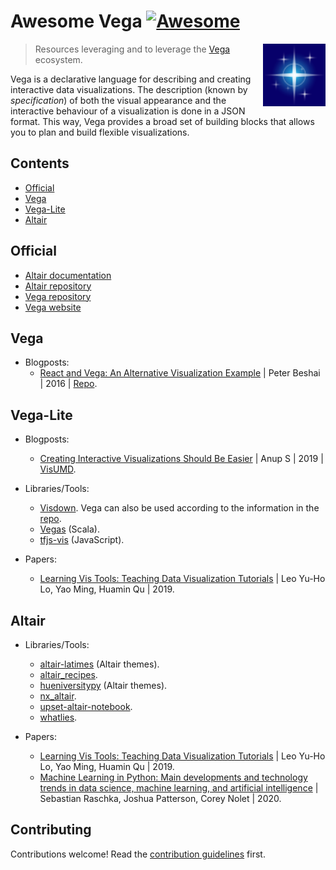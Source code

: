 # Awesome Vega [![Awesome](https://awesome.re/badge.svg)](https://awesome.re)

[<img src="vega-project-logo.svg" align="right" width="100">](https://vega.github.io/)

> Resources leveraging and to leverage the [Vega](https://vega.github.io/) ecosystem.

Vega is a declarative language for describing and creating interactive data visualizations. The description (known by _specification_) of both the visual appearance and the interactive behaviour of a visualization is done in a JSON format. This way, Vega provides a broad set of building blocks that allows you to plan and build flexible visualizations.

## Contents

- [Official](#official)
- [Vega](#vega)
- [Vega-Lite](#vega-lite)
- [Altair](#altair)

## Official

- [Altair documentation](https://altair-viz.github.io/)
- [Altair repository](https://github.com/altair-viz/altair)
- [Vega repository](https://github.com/vega/vega)
- [Vega website](https://vega.github.io/)

## Vega

- Blogposts:
  - [React and Vega: An Alternative Visualization Example](https://medium.com/@pbesh/react-and-vega-an-alternative-visualization-example-cd76e07dc1cd) | Peter Beshai | 2016 | [Repo](https://github.com/pbeshai/linked-highlighting-react-vega-redux).

## Vega-Lite

- Blogposts:

  - [Creating Interactive Visualizations Should Be Easier](https://medium.com/visumd/creating-interactive-visualizations-should-be-easier-137212ef1fb1) | Anup S | 2019 | [VisUMD](https://medium.com/visumd).

- Libraries/Tools:

  - [Visdown](https://visdown.com/). Vega can also be used according to the information in the [repo](https://github.com/amitkaps/visdown).
  - [Vegas](https://www.vegas-viz.org/) (Scala).
  - [tfjs-vis](https://js.tensorflow.org/api_vis/latest/) (JavaScript).

- Papers:
  - [Learning Vis Tools: Teaching Data Visualization Tutorials](https://arxiv.org/abs/1907.08796) | Leo Yu-Ho Lo, Yao Ming, Huamin Qu | 2019.

## Altair

- Libraries/Tools:

  - [altair-latimes](https://github.com/datadesk/altair-latimes) (Altair themes).
  - [altair_recipes](https://github.com/piccolbo/altair_recipes).
  - [hueniversitypy](https://github.com/UBC-MDS/hueniversitypy) (Altair themes).
  - [nx_altair](https://github.com/Zsailer/nx_altair).
  - [upset-altair-notebook](https://github.com/hms-dbmi/upset-altair-notebook).
  - [whatlies](https://github.com/RasaHQ/whatlies).

- Papers:
  - [Learning Vis Tools: Teaching Data Visualization Tutorials](https://arxiv.org/abs/1907.08796) | Leo Yu-Ho Lo, Yao Ming, Huamin Qu | 2019.
  - [Machine Learning in Python: Main developments and technology trends in data science, machine learning, and artificial intelligence](https://arxiv.org/abs/2002.04803) | Sebastian Raschka, Joshua Patterson, Corey Nolet | 2020.

## Contributing

Contributions welcome! Read the [contribution guidelines](contributing.md) first.
